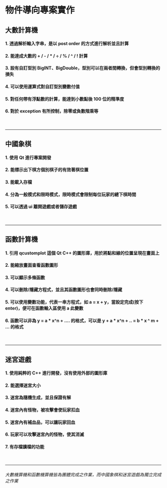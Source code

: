 # 物件導向專案實作

## 大數計算機
#### 1. 透過解析輸入字串，是以 post order 的方式進行解析並且計算
#### 2. 能達成大數的 + / - / * / ÷ / % / ^ / ! 計算
#### 3. 設有自訂型別 BigINT、BigDouble，型別可以在兩者間轉換，但會型別轉換的損失
#### 4. 可以使用運算式對自訂型別變數付值
#### 5. 對任何帶有浮點數的計算，能達到小數點後 100 位的精準度
#### 6. 對於 exception 有所控制，除零或負數階乘等
<br/>

***
## 中國象棋
#### 1. 使用 Qt 進行專案開發
#### 2. 能標示出下棋方個別棋子的有效著棋位置
#### 3. 能載入存檔
#### 4. 分為一般模式和限時模式，限時模式會限制每位玩家的總下棋時間
#### 5. 可以透過 ui 離開遊戲或者儲存遊戲
<br/>

***
## 函數計算機
#### 1. 引用 qcustomplot 這個 Qt C++ 的圖形庫，用於將點和線的位置呈現在畫面上
#### 2. 能縮放畫面查看函數圖形
#### 3. 可以顯示多條函數
#### 4. 可以刪除/隱藏方程式，並且其函數圖形也會同時刪除/隱藏
#### 5. 可以使用變數功能，代表一串方程式，如 a = x + y，當設定完成(按下 enter)，便可在函數輸入區使用 a 此變數
#### 6. 函數可以非為 y = a * x^n + .... 的格式，可以是 y + a * x^n + .. = b * x ^ m + ... 的格式
<br/>

***
## 迷宮遊戲
#### 1. 使用純粹的 C++ 進行開發，沒有使用外部的圖形庫
#### 2. 能選擇迷宮大小
#### 3. 迷宮為隨機生成，並且保證有解
#### 4. 迷宮內有怪物，被攻擊會使玩家扣血
#### 5. 迷宮內有補血品，可以讓玩家回血
#### 6. 玩家可以攻擊迷宮內的怪物，使其消滅
#### 7. 有存檔讀檔的功能
<br/>

***
###### 大數機算機和函數機算機皆為團體完成之作業，而中國象棋和迷宮遊戲為獨立完成之作業
